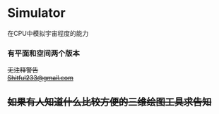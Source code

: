 # Simulator
在CPU中模拟宇宙程度的能力

### 有平面和空间两个版本
<del>无注释警告</del><br>
<del>Shitful233@gmail.com</del>
## <del>如果有人知道什么比较方便的三维绘图工具求告知</del>
